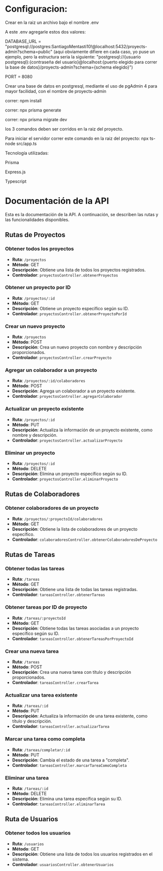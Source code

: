 # Configuracion:

Crear en la raiz un archivo bajo el nombre .env

A este .env agregarle estos dos valores:

DATABASE_URL = "postgresql://postgres:SantiagoMentasti10!@localhost:5432/proyects-admin?schema=public" (aqui obviamente difiere en cada caso, yo puse un ejemplo, pero la estructura seria la siguiente: "postgresql://{usuario postgresql}:{contraseña del usuario}@localhost:{puerto elegido para correr la base de datos}/proyects-admin?schema={schema elegido}")

PORT = 8080

Crear una base de datos en postgresql, mediante el uso de pgAdmin 4 para mayor facilidad, con el nombre de proyects-admin

correr: npm install

correr: npx prisma generate

correr: npx prisma migrate dev


los 3 comandos deben ser corridos en la raiz del proyecto.

Para iniciar el servidor correr este comando en la raiz del proyecto: npx ts-node src/app.ts

Tecnología utilizadas:

Prisma

Express.js

Typescript


# Documentación de la API

Esta es la documentación de la API. A continuación, se describen las rutas y las funcionalidades disponibles.

## Rutas de Proyectos

### Obtener todos los proyectos

- **Ruta**: `/proyectos`
- **Método**: GET
- **Descripción**: Obtiene una lista de todos los proyectos registrados.
- **Controlador**: `proyectosController.obtenerProyectos`

### Obtener un proyecto por ID

- **Ruta**: `/proyectos/:id`
- **Método**: GET
- **Descripción**: Obtiene un proyecto específico según su ID.
- **Controlador**: `proyectosController.obtenerProyectoPorId`

### Crear un nuevo proyecto

- **Ruta**: `/proyectos`
- **Método**: POST
- **Descripción**: Crea un nuevo proyecto con nombre y descripción proporcionados.
- **Controlador**: `proyectosController.crearProyecto`

### Agregar un colaborador a un proyecto

- **Ruta**: `/proyectos/:id/colaboradores`
- **Método**: POST
- **Descripción**: Agrega un colaborador a un proyecto existente.
- **Controlador**: `proyectosController.agregarColaborador`

### Actualizar un proyecto existente

- **Ruta**: `/proyectos/:id`
- **Método**: PUT
- **Descripción**: Actualiza la información de un proyecto existente, como nombre y descripción.
- **Controlador**: `proyectosController.actualizarProyecto`

### Eliminar un proyecto

- **Ruta**: `/proyectos/:id`
- **Método**: DELETE
- **Descripción**: Elimina un proyecto específico según su ID.
- **Controlador**: `proyectosController.eliminarProyecto`

## Rutas de Colaboradores

### Obtener colaboradores de un proyecto

- **Ruta**: `/proyectos/:proyectoId/colaboradores`
- **Método**: GET
- **Descripción**: Obtiene la lista de colaboradores de un proyecto específico.
- **Controlador**: `colaboradoresController.obtenerColaboradoresDeProyecto`


## Rutas de Tareas

### Obtener todas las tareas

- **Ruta**: `/tareas`
- **Método**: GET
- **Descripción**: Obtiene una lista de todas las tareas registradas.
- **Controlador**: `tareasController.obtenerTareas`

### Obtener tareas por ID de proyecto

- **Ruta**: `/tareas/:proyectoId`
- **Método**: GET
- **Descripción**: Obtiene todas las tareas asociadas a un proyecto específico según su ID.
- **Controlador**: `tareasController.obtenerTareasPorProyectoId`

### Crear una nueva tarea

- **Ruta**: `/tareas`
- **Método**: POST
- **Descripción**: Crea una nueva tarea con título y descripción proporcionados.
- **Controlador**: `tareasController.crearTarea`

### Actualizar una tarea existente

- **Ruta**: `/tareas/:id`
- **Método**: PUT
- **Descripción**: Actualiza la información de una tarea existente, como título y descripción.
- **Controlador**: `tareasController.actualizarTarea`

### Marcar una tarea como completa

- **Ruta**: `/tareas/completar/:id`
- **Método**: PUT
- **Descripción**: Cambia el estado de una tarea a "completa".
- **Controlador**: `tareasController.marcarTareaComoCompleta`

### Eliminar una tarea

- **Ruta**: `/tareas/:id`
- **Método**: DELETE
- **Descripción**: Elimina una tarea específica según su ID.
- **Controlador**: `tareasController.eliminarTarea`

## Ruta de Usuarios

### Obtener todos los usuarios

- **Ruta**: `/usuarios`
- **Método**: GET
- **Descripción**: Obtiene una lista de todos los usuarios registrados en el sistema.
- **Controlador**: `usuariosController.obtenerUsuarios`


